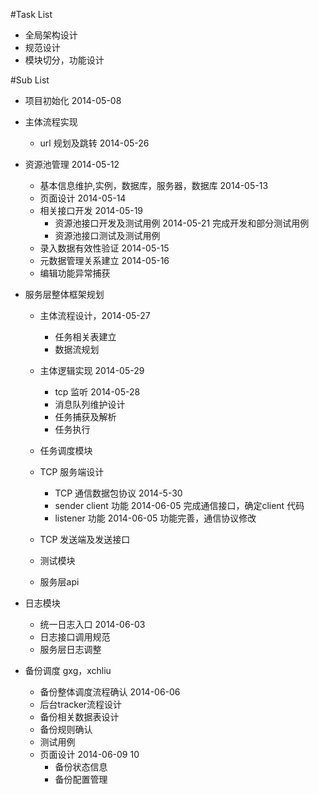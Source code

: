 #Task List

* 全局架构设计
* 规范设计
* 模块切分，功能设计

#Sub List
* 项目初始化    2014-05-08
* 主体流程实现
	* url 规划及跳转  2014-05-26
* 资源池管理    2014-05-12
	* 基本信息维护,实例，数据库，服务器，数据库  2014-05-13
	* 页面设计	2014-05-14
	* 相关接口开发	2014-05-19
		* 资源池接口开发及测试用例  2014-05-21 完成开发和部分测试用例
		* 资源池接口测试及测试用例  
	* 录入数据有效性验证   2014-05-15 
	* 元数据管理关系建立   2014-05-16
	* 编辑功能异常捕获  

* 服务层整体框架规划
	* 主体流程设计，2014-05-27
		* 任务相关表建立
		* 数据流规划
	* 主体逻辑实现  2014-05-29
		* tcp 监听   2014-05-28
		* 消息队列维护设计 
		* 任务捕获及解析
		* 任务执行
	* 任务调度模块
	
	* TCP 服务端设计
		* TCP 通信数据包协议  2014-5-30 
		* sender client 功能  2014-06-05  完成通信接口，确定client 代码
		* listener 功能  2014-06-05  功能完善，通信协议修改
	* TCP 发送端及发送接口
	* 测试模块
	* 服务层api
* 日志模块
	* 统一日志入口 2014-06-03
	* 日志接口调用规范
	* 服务层日志调整
	
* 备份调度   gxg，xchliu
	* 备份整体调度流程确认  2014-06-06
	* 后台tracker流程设计
	* 备份相关数据表设计
	* 备份规则确认
	* 测试用例
	* 页面设计  2014-06-09 10 
		* 备份状态信息
		* 备份配置管理
